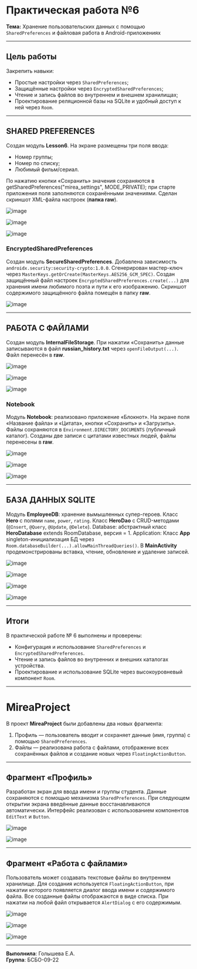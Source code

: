 # Практическая работа №6

**Тема:** Хранение пользовательских данных с помощью `SharedPreferences` и файловая работа в Android-приложениях

---

## Цель работы

Закрепить навыки:

- Простые настройки через `SharedPreferences`;
- Защищённые настройки через `EncryptedSharedPreferences`;
- Чтение и запись файлов во внутреннем и внешнем хранилищах;
- Проектирование реляционной базы на SQLite и удобный доступ к ней через `Room`.
  
---

## SHARED PREFERENCES

Создан модуль **Lesson6**.
На экране размещены три поля ввода:
- Номер группы;
- Номер по списку;
- Любимый фильм/сериал.

По нажатию кнопки «Сохранить» значения сохраняются в getSharedPreferences("mirea_settings", MODE_PRIVATE); при старте приложения поля заполняются сохранёнными значениями.
Сделан скриншот XML-файла настроек (**папка raw**).

![image](https://github.com/user-attachments/assets/b305c894-e38e-42ba-b597-170f4cbeb79d)

![image](https://github.com/user-attachments/assets/7c79ead3-b847-4eae-bab5-389cf85dbbb0)

![image](https://github.com/user-attachments/assets/370aca16-abaf-47e1-8f94-cdc59a077044)

###  EncryptedSharedPreferences

Создан модуль **SecureSharedPreferences**.
Добавлена зависимость `androidx.security:security-crypto:1.0.0`.
Сгенерирован мастер-ключ через `MasterKeys.getOrCreate(MasterKeys.AES256_GCM_SPEC)`.
Создан защищённый файл настроек `EncryptedSharedPreferences.create(...)` для хранения имени любимого поэта и пути к его изображению.
Скриншот содержимого защищённого файла помещён в папку **raw**.

![image](https://github.com/user-attachments/assets/14dc9121-d85a-4c74-bceb-0c3fddc460c6)

---

## РАБОТА С ФАЙЛАМИ

Создан модуль **InternalFileStorage**. При нажатии «Сохранить» данные записываются в файл **russian_history.txt** через `openFileOutput(...)`.
Файл перенесён в **raw**. 

![image](https://github.com/user-attachments/assets/bdc82a6e-a042-48ee-899b-27d1007c9fc3)

![image](https://github.com/user-attachments/assets/dd7ce7fe-97a9-4af4-87e8-5d9f8149c43f)

![image](https://github.com/user-attachments/assets/597b783a-3527-4acd-8418-3a91954c6dde)

### Notebook

Модуль **Notebook**: реализовано приложение «Блокнот».
На экране поля «Название файла» и «Цитата», кнопки «Сохранить» и «Загрузить».
Файлы сохраняются в `Environment.DIRECTORY_DOCUMENTS` (публичный каталог).
Созданы две записи с цитатами известных людей, файлы перенесены в **raw**. 

![image](https://github.com/user-attachments/assets/97c5be9e-87e1-4dc9-8d6c-2eb2fbc272c5)

![image](https://github.com/user-attachments/assets/6f390166-43f5-4007-8f93-7444cf58f7b8)

![image](https://github.com/user-attachments/assets/3371687e-f8bc-422a-9191-8c1b0a9030ab)

---

## БАЗА ДАННЫХ SQLITE

Модуль **EmployeeDB**: хранение вымышленных супер-героев.
Класс **Hero** с полями `name`, `power`, `rating`.
Класс **HeroDao** с CRUD-методами (`@Insert`, `@Query`, `@Update`, `@Delete`).
Database: абстрактный класс **HeroDatabase** extends RoomDatabase, версия = 1.
Application: Класс **App** singleton-инициализация БД через `Room.databaseBuilder(...).allowMainThreadQueries()`.
В **MainActivity** продемонстрированы вставка, чтение, обновление и удаление записей.

![image](https://github.com/user-attachments/assets/7473fac6-3737-4533-a206-e6135a06446a)

![image](https://github.com/user-attachments/assets/38d149e4-edf4-48d1-95ce-54e792baf2b2)

![image](https://github.com/user-attachments/assets/a54837b5-8292-40e5-b0e3-72e3778a49a2)

![image](https://github.com/user-attachments/assets/1cf3a6b1-f8e3-400f-95f8-2380e7b4a430)

---

## Итоги

В практической работе № 6 выполнены и проверены:

- Конфигурация и использование `SharedPreferences` и `EncryptedSharedPreferences`.
- Чтение и запись файлов во внутренних и внешних каталогах устройства.
- Проектирование и использование SQLite через высокоуровневый компонент `Room`.

---

# MireaProject

В проект **MireaProject** были добавлены два новых фрагмента:

1. Профиль — пользователь вводит и сохраняет данные (имя, группа) с помощью `SharedPreferences`.
2. Файлы — реализована работа с файлами, отображение всех сохранённых файлов и создание новых через `FloatingActionButton`.

---

## Фрагмент «Профиль»

Разработан экран для ввода имени и группы студента.
Данные сохраняются с помощью механизма `SharedPreferences`.
При следующем открытии экрана введённые данные восстанавливаются автоматически.
Интерфейс реализован с использованием компонентов `EditText` и `Button`.

![image](https://github.com/user-attachments/assets/56c4b79d-2f2f-43f7-842c-20d0b44445ed)

![image](https://github.com/user-attachments/assets/6ea23fe4-ec07-4388-8546-002bfe5ed557)

---

## Фрагмент «Работа с файлами»

Пользователь может создавать текстовые файлы во внутреннем хранилище.
Для создания используется `FloatingActionButton`, при нажатии которого появляется диалог ввода имени и содержимого файла.
Все созданные файлы отображаются в виде списка.
При нажатии на любой файл открывается `AlertDialog` с его содержимым.

![image](https://github.com/user-attachments/assets/2498618b-58ef-42bb-9dcf-a15b2823e9eb)

![image](https://github.com/user-attachments/assets/5eeee841-895a-4557-ad0e-0e6b43c2b177)

![image](https://github.com/user-attachments/assets/e88bda83-7998-4136-82d7-c4cab998d151)

---

**Выполнила**: Голышева Е.А.  
**Группа**: БСБО-09-22
